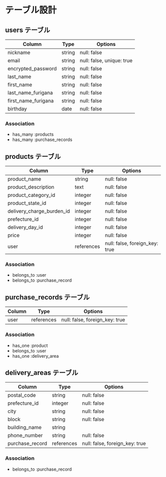 # テーブル設計

## users テーブル

| Column              | Type   | Options                   |
| ------------------- | ------ | ------------------------- |
| nickname            | string | null: false               |
| email               | string | null: false, unique: true |
| encrypted_password  | string | null: false               |
| last_name           | string | null: false               |
| first_name          | string | null: false               |
| last_name_furigana  | string | null: false               |
| first_name_furigana | string | null: false               |
| birthday            | date   | null: false               |

### Association

- has_many :products
- has_many :purchase_records

## products テーブル

| Column                    | Type       | Options                        |
| ------------------------- | ---------- | ------------------------------ |
| product_name              | string     | null: false                    |
| product_description       | text       | null: false                    |
| product_category_id       | integer    | null: false                    |
| product_state_id          | integer    | null: false                    |
| delivery_charge_burden_id | integer    | null: false                    |
| prefecture_id             | integer    | null: false                    |
| delivery_day_id           | integer    | null: false                    |
| price                     | integer    | null: false                    |
| user                      | references | null: false, foreign_key: true |

### Association

- belongs_to :user
- belongs_to :purchase_record

## purchase_records テーブル

| Column                | Type       | Options                        |
| --------------------- | ---------- | ------------------------------ |
| user                  | references | null: false, foreign_key: true |

### Association

- has_one :product
- belongs_to :user
- has_one :delivery_area

## delivery_areas テーブル

| Column            | Type       | Options                        |
| ----------------- | ---------- | ------------------------------ |
| postal_code       | string     | null: false                    |
| prefecture_id     | integer    | null: false                    |
| city              | string     | null: false                    |
| block             | string     | null: false                    |
| building_name     | string     |                                |
| phone_number      | string     | null: false                    |
| purchase_record   | references | null: false, foreign_key: true |

### Association

- belongs_to :purchase_record